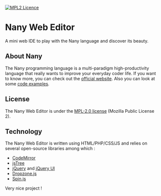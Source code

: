 <a href="https://www.mozilla.org/en-US/MPL/2.0/">![MPL2 Licence](http://img.shields.io/badge/license-MPL2-blue.svg?style=flat-square)</a>

Nany Web Editor
===============

A mini web IDE to play with the Nany language and discover its beauty.


About Nany
----------
The Nany programming language is a multi-paradigm high-productivity language that really wants to improve your everyday coder life.
If you want to know more, you can check out the [official website](http://nany.io).
Also you can look at some [code examples](https://github.com/nany-lang/nany/tree/master/examples).


License
-------
The Nany Web Editor is under the [MPL-2.0 license](http://nany.io/en/license/) (Mozilla Public License 2).


Technology
----------
The Nany Web Editor is written using HTML/PHP/CSS/JS and relies on several open-source libraries among which :
* [CodeMirror](http://codemirror.net)
* [jsTree](https://www.jstree.com/)
* [jQuery](https://jquery.com/) and [jQuery UI](https://jqueryui.com/)
* [Dropzone.js](http://www.dropzonejs.com/)
* [Spin.js](http://spin.js.org)


Very nice project !
